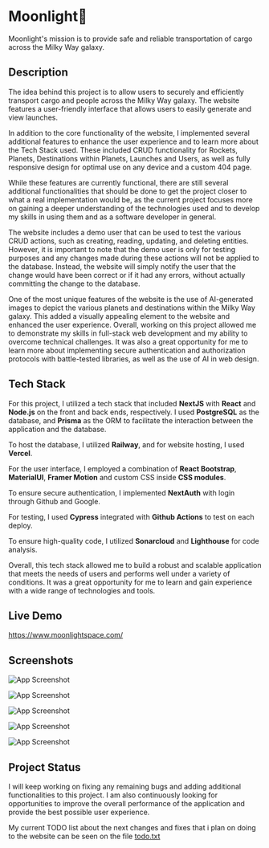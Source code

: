 # Moonlight🚀

Moonlight's mission is to provide safe and reliable transportation of cargo across the Milky Way galaxy.

## Description

The idea behind this project is to allow users to securely and efficiently transport cargo and people across the Milky Way galaxy. The website features a user-friendly interface that allows users to easily generate and view launches.

In addition to the core functionality of the website, I implemented several additional features to enhance the user experience and to learn more about the Tech Stack used. These included CRUD functionality for Rockets, Planets, Destinations within Planets, Launches and Users, as well as fully responsive design for optimal use on any device and a custom 404 page.

While these features are currently functional, there are still several additional functionalities that should be done to get the project closer to what a real implementation would be, as the current project focuses more on gaining a deeper understanding of the technologies used and to develop my skills in using them and as a software developer in general.

The website includes a demo user that can be used to test the various CRUD actions, such as creating, reading, updating, and deleting entities. However, it is important to note that the demo user is only for testing purposes and any changes made during these actions will not be applied to the database. Instead, the website will simply notify the user that the change would have been correct or if it had any errors, without actually committing the change to the database.

One of the most unique features of the website is the use of AI-generated images to depict the various planets and destinations within the Milky Way galaxy. This added a visually appealing element to the website and enhanced the user experience.
Overall, working on this project allowed me to demonstrate my skills in full-stack web development and my ability to overcome technical challenges. It was also a great opportunity for me to learn more about implementing secure authentication and authorization protocols with battle-tested libraries, as well as the use of AI in web design.

## Tech Stack

For this project, I utilized a tech stack that included **NextJS** with **React** and **Node.js** on the front and back ends, respectively. I used **PostgreSQL** as the database, and **Prisma** as the ORM to facilitate the interaction between the application and the database.

To host the database, I utilized **Railway**, and for website hosting, I used **Vercel**.

For the user interface, I employed a combination of **React Bootstrap**, **MaterialUI**, **Framer Motion** and custom CSS inside **CSS modules**.

To ensure secure authentication, I implemented **NextAuth** with login through Github and Google.

For testing, I used **Cypress** integrated with **Github Actions** to test on each deploy.

To ensure high-quality code, I utilized **Sonarcloud** and **Lighthouse** for code analysis.

Overall, this tech stack allowed me to build a robust and scalable application that meets the needs of users and performs well under a variety of conditions. It was a great opportunity for me to learn and gain experience with a wide range of technologies and tools.

## Live Demo

https://www.moonlightspace.com/

## Screenshots

![App Screenshot](https://i.imgur.com/Mujfnfm.png)

![App Screenshot](https://i.imgur.com/Y59ABUf.png)

![App Screenshot](https://i.imgur.com/XPyEvjj.png)

![App Screenshot](https://i.imgur.com/x366ygP.png)

![App Screenshot](https://i.imgur.com/ZK1vC7m.png)

## Project Status

I will keep working on fixing any remaining bugs and adding additional functionalities to this project. I am also continuously looking for opportunities to improve the overall performance of the application and provide the best possible user experience.

My current TODO list about the next changes and fixes that i plan on doing to the website can be seen on the file [todo.txt](TODO.txt)
